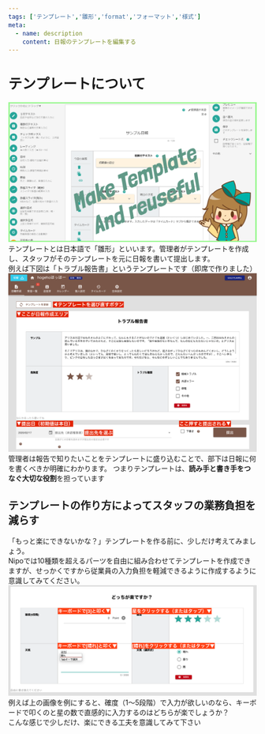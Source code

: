 ```yaml
---
tags: ['テンプレート','雛形','format','フォーマット','様式']
meta:
  - name: description
    content: 日報のテンプレートを編集する
---
```

# テンプレートについて<Badge text="管理者向け" />
![](./template/icatch.png)
テンプレートとは日本語で「雛形」といいます。管理者がテンプレートを作成し、スタッフがそのテンプレートを元に日報を書いて提出します。  
例えば下図は「トラブル報告書」というテンプレートです（即席で作りました）
![](./template/t1.png)
管理者は報告で知りたいことをテンプレートに盛り込むことで、部下は日報に何を書くべきか明確にわかります。
つまりテンプレートは、**読み手と書き手をつなぐ大切な役割**を担っています

## テンプレートの作り方によってスタッフの業務負担を減らす
「もっと楽にできないかな？」テンプレートを作る前に、少しだけ考えてみましょう。  
Nipoでは10種類を超えるパーツを自由に組み合わせてテンプレートを作成できますが、せっかくですから従業員の入力負担を軽減できるように作成するように意識してみてください。
![](./template/t2.png)
例えば上の画像を例にすると、確度（1〜5段階）で入力が欲しいのなら、キーボードで叩くのと星の数で直感的に入力するのはどちらが楽でしょうか？  
こんな感じで少しだけ、楽にできる工夫を意識してみて下さい
